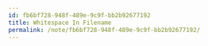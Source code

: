 ```yaml
---
id: fb6bf728-948f-489e-9c9f-bb2b92677192
title: Whitespace In Filename
permalink: /note/fb6bf728-948f-489e-9c9f-bb2b92677192/
---
```

